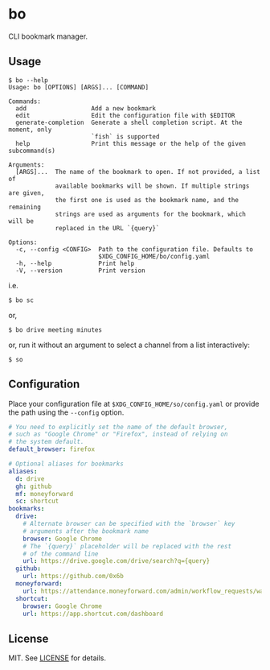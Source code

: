 # bo

CLI bookmark manager.

## Usage

```console
$ bo --help
Usage: bo [OPTIONS] [ARGS]... [COMMAND]

Commands:
  add                  Add a new bookmark
  edit                 Edit the configuration file with $EDITOR
  generate-completion  Generate a shell completion script. At the moment, only
                       `fish` is supported
  help                 Print this message or the help of the given subcommand(s)

Arguments:
  [ARGS]...  The name of the bookmark to open. If not provided, a list of
             available bookmarks will be shown. If multiple strings are given,
             the first one is used as the bookmark name, and the remaining
             strings are used as arguments for the bookmark, which will be
             replaced in the URL `{query}`

Options:
  -c, --config <CONFIG>  Path to the configuration file. Defaults to
                         $XDG_CONFIG_HOME/bo/config.yaml
  -h, --help             Print help
  -V, --version          Print version
```

i.e.

```console
$ bo sc
```

or,

```console
$ bo drive meeting minutes
```

or, run it without an argument to select a channel from a list interactively:

```console
$ so
```

## Configuration

Place your configuration file at `$XDG_CONFIG_HOME/so/config.yaml` or provide the path using the `--config` option.

```yaml
# You need to explicitly set the name of the default browser,
# such as "Google Chrome" or "Firefox", instead of relying on
# the system default.
default_browser: firefox

# Optional aliases for bookmarks
aliases:
  d: drive
  gh: github
  mf: moneyforward
  sc: shortcut
bookmarks:
  drive:
    # Alternate browser can be specified with the `browser` key
    # arguments after the bookmark name
    browser: Google Chrome
    # The `{query}` placeholder will be replaced with the rest
    # of the command line
    url: https://drive.google.com/drive/search?q={query}
  github:
    url: https://github.com/0x6b
  moneyforward:
    url: https://attendance.moneyforward.com/admin/workflow_requests/waiting
  shortcut:
    browser: Google Chrome
    url: https://app.shortcut.com/dashboard
```

## License

MIT. See [LICENSE](LICENSE) for details.
